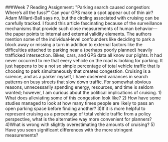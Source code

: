 ###Week 7 Reading Assignment: "Parking search caused congestion: Where’s all the fuss?"
Can your GPS make a spot appear out of thin air? Adam Millard-Ball says no, but the circling associated with cruising can be carefully tracked. I found this article fascinating because of the surveillance mechanisms that provide such close measurements of human behavior—the paper points to internal and external validity elements. The authors mention some of the individual-level confounders like deciding to park a block away or missing a turn in addition to external factors like the difficulties attached to parking near a (perhaps poorly planned) heavily trafficked intersection. Bikes, cars, and GPS data all know our plights. It had never occurred to me that every vehicle on the road is looking for parking. It just happens to be a not so simple percentage of total vehicle traffic that is choosing to park simultaneously that creates congestion. Cruising is a science, and as a parker myself, I have observed variances in search patterns on busy streets that slow down traffic. For somewhat obvious reasons, unnecessarily spending energy, resources, and time is seldom wanted; however, I am curious about the political implications of cruising. 1) What does alleviating some of this congestion look like? 2) How have some studies managed to look at how many times people are likely to pass an open parking space before finding another? 3)If it is more helpful to represent cruising as a percentage of total vehicle traffic from a policy perspective, what is the alternative way more convenient for planners? 4)What is wrong with slightly overestimating the amounts of cruising? 5) Have you seen significant differences with the more stringent measurements?
